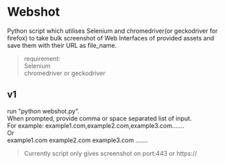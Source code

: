 # Webshot

Python script which utilises Selenium and chromedriver(or geckodriver for firefox) to take bulk screenshot of Web Interfaces of provided assets and save them with their URL as file_name.
>requirement:\
Selenium\
chromedriver or geckodriver

## v1

run "python webshot.py".\
When prompted, provide comma or space separated list of input.\
For example: example1.com,example2.com,example3.com.......\
Or\
     example1.com example2.com example3.com .......      
>Currently script only gives screenshot on port:443 or https://

